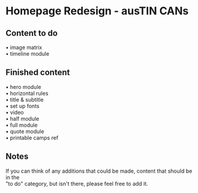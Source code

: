 Homepage Redesign - ausTIN CANs
===============================


Content to do
-------------

• image matrix  
• timeline module  

Finished content
----------------
• hero module  
• horizontal rules  
• title & subtitle  
• set up fonts  
• video  
• half module  
• full module  
• quote module  
• printable camps ref  

Notes
-----

If you can think of any additions that could be made, content that should be in the  
"to do" category, but isn't there, please feel free to add it.
